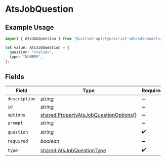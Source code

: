 # AtsJobQuestion

## Example Usage

```typescript
import { AtsJobQuestion } from "@unified-api/typescript-sdk/sdk/models/shared";

let value: AtsJobQuestion = {
  question: "<value>",
  type: "NUMBER",
};
```

## Fields

| Field                                                                                                 | Type                                                                                                  | Required                                                                                              | Description                                                                                           |
| ----------------------------------------------------------------------------------------------------- | ----------------------------------------------------------------------------------------------------- | ----------------------------------------------------------------------------------------------------- | ----------------------------------------------------------------------------------------------------- |
| `description`                                                                                         | *string*                                                                                              | :heavy_minus_sign:                                                                                    | N/A                                                                                                   |
| `id`                                                                                                  | *string*                                                                                              | :heavy_minus_sign:                                                                                    | N/A                                                                                                   |
| `options`                                                                                             | [shared.PropertyAtsJobQuestionOptions](../../../sdk/models/shared/propertyatsjobquestionoptions.md)[] | :heavy_minus_sign:                                                                                    | N/A                                                                                                   |
| `prompt`                                                                                              | *string*                                                                                              | :heavy_minus_sign:                                                                                    | N/A                                                                                                   |
| `question`                                                                                            | *string*                                                                                              | :heavy_check_mark:                                                                                    | N/A                                                                                                   |
| `required`                                                                                            | *boolean*                                                                                             | :heavy_minus_sign:                                                                                    | N/A                                                                                                   |
| `type`                                                                                                | [shared.AtsJobQuestionType](../../../sdk/models/shared/atsjobquestiontype.md)                         | :heavy_check_mark:                                                                                    | N/A                                                                                                   |